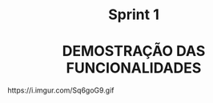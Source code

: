   <h1 align="center">  Sprint 1 </h1>


   <h1 align = "center"> DEMOSTRAÇÃO DAS FUNCIONALIDADES </h1>

   <p align "center">
   https://i.imgur.com/Sq6goG9.gif

   


